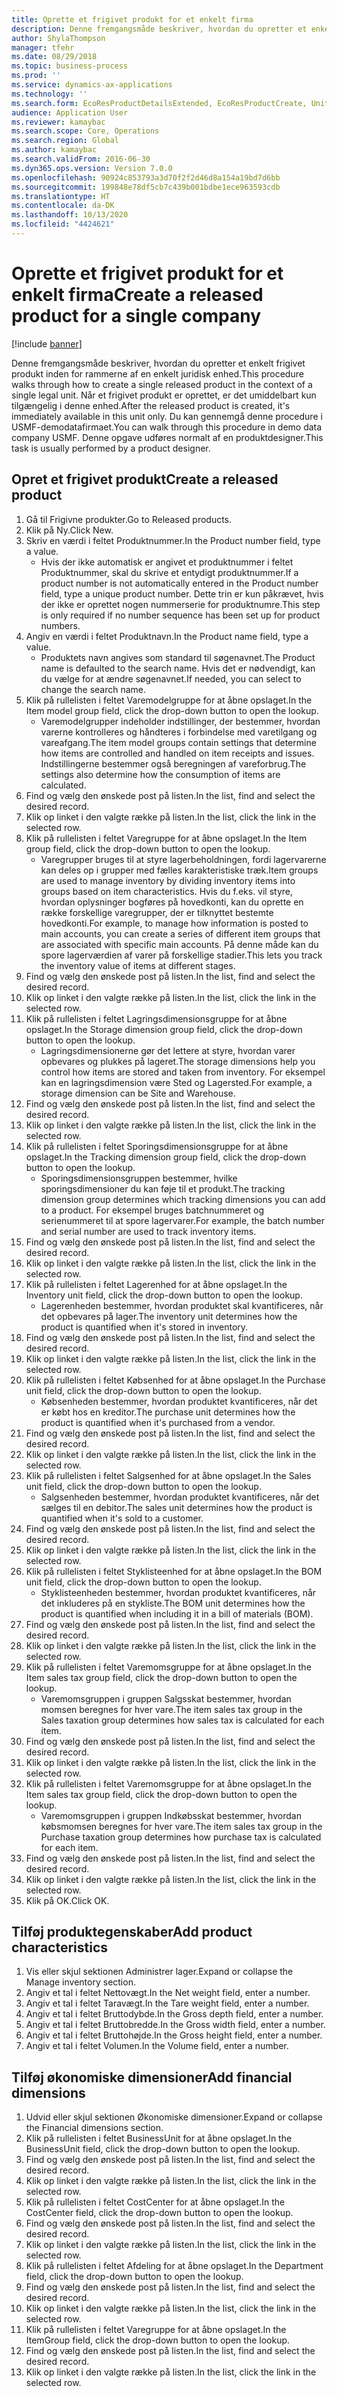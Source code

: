 ```yaml
---
title: Oprette et frigivet produkt for et enkelt firma
description: Denne fremgangsmåde beskriver, hvordan du opretter et enkelt frigivet produkt inden for rammerne af en enkelt juridisk enhed.
author: ShylaThompson
manager: tfehr
ms.date: 08/29/2018
ms.topic: business-process
ms.prod: ''
ms.service: dynamics-ax-applications
ms.technology: ''
ms.search.form: EcoResProductDetailsExtended, EcoResProductCreate, UnitOfMeasureLookup, DimensionLookup
audience: Application User
ms.reviewer: kamaybac
ms.search.scope: Core, Operations
ms.search.region: Global
ms.author: kamaybac
ms.search.validFrom: 2016-06-30
ms.dyn365.ops.version: Version 7.0.0
ms.openlocfilehash: 90924c853793a3d70f2f2d46d8a154a19bd7d6bb
ms.sourcegitcommit: 199848e78df5cb7c439b001bdbe1ece963593cdb
ms.translationtype: HT
ms.contentlocale: da-DK
ms.lasthandoff: 10/13/2020
ms.locfileid: "4424621"
---
```

# <a name="create-a-released-product-for-a-single-company"></a><span data-ttu-id="7d2b0-103">Oprette et frigivet produkt for et enkelt firma</span><span class="sxs-lookup"><span data-stu-id="7d2b0-103">Create a released product for a single company</span></span>

[!include [banner](../../includes/banner.md)]

<span data-ttu-id="7d2b0-104">Denne fremgangsmåde beskriver, hvordan du opretter et enkelt frigivet produkt inden for rammerne af en enkelt juridisk enhed.</span><span class="sxs-lookup"><span data-stu-id="7d2b0-104">This procedure walks through how to create a single released product in the context of a single legal unit.</span></span> <span data-ttu-id="7d2b0-105">Når et frigivet produkt er oprettet, er det umiddelbart kun tilgængelig i denne enhed.</span><span class="sxs-lookup"><span data-stu-id="7d2b0-105">After the released product is created,  it's immediately available in this unit only.</span></span> <span data-ttu-id="7d2b0-106">Du kan gennemgå denne procedure i USMF-demodatafirmaet.</span><span class="sxs-lookup"><span data-stu-id="7d2b0-106">You can walk through this procedure in demo data company USMF.</span></span> <span data-ttu-id="7d2b0-107">Denne opgave udføres normalt af en produktdesigner.</span><span class="sxs-lookup"><span data-stu-id="7d2b0-107">This task is usually performed by a product designer.</span></span>


## <a name="create-a-released-product"></a><span data-ttu-id="7d2b0-108">Opret et frigivet produkt</span><span class="sxs-lookup"><span data-stu-id="7d2b0-108">Create a released product</span></span>
1. <span data-ttu-id="7d2b0-109">Gå til Frigivne produkter.</span><span class="sxs-lookup"><span data-stu-id="7d2b0-109">Go to Released products.</span></span>
2. <span data-ttu-id="7d2b0-110">Klik på Ny.</span><span class="sxs-lookup"><span data-stu-id="7d2b0-110">Click New.</span></span>
3. <span data-ttu-id="7d2b0-111">Skriv en værdi i feltet Produktnummer.</span><span class="sxs-lookup"><span data-stu-id="7d2b0-111">In the Product number field, type a value.</span></span>
    * <span data-ttu-id="7d2b0-112">Hvis der ikke automatisk er angivet et produktnummer i feltet Produktnummer, skal du skrive et entydigt produktnummer.</span><span class="sxs-lookup"><span data-stu-id="7d2b0-112">If a product number is not automatically entered in the Product number field, type a unique product number.</span></span> <span data-ttu-id="7d2b0-113">Dette trin er kun påkrævet, hvis der ikke er oprettet nogen nummerserie for produktnumre.</span><span class="sxs-lookup"><span data-stu-id="7d2b0-113">This step is only  required if no number sequence has been set up for product numbers.</span></span>  
4. <span data-ttu-id="7d2b0-114">Angiv en værdi i feltet Produktnavn.</span><span class="sxs-lookup"><span data-stu-id="7d2b0-114">In the Product name field, type a value.</span></span>
    * <span data-ttu-id="7d2b0-115">Produktets navn angives som standard til søgenavnet.</span><span class="sxs-lookup"><span data-stu-id="7d2b0-115">The Product name is defaulted to the search name.</span></span> <span data-ttu-id="7d2b0-116">Hvis det er nødvendigt, kan du vælge for at ændre søgenavnet.</span><span class="sxs-lookup"><span data-stu-id="7d2b0-116">If needed, you can select to change the search name.</span></span>  
5. <span data-ttu-id="7d2b0-117">Klik på rullelisten i feltet Varemodelgruppe for at åbne opslaget.</span><span class="sxs-lookup"><span data-stu-id="7d2b0-117">In the Item model group field, click the drop-down button to open the lookup.</span></span>
    * <span data-ttu-id="7d2b0-118">Varemodelgrupper indeholder indstillinger, der bestemmer, hvordan varerne kontrolleres og håndteres i forbindelse med varetilgang og vareafgang.</span><span class="sxs-lookup"><span data-stu-id="7d2b0-118">The item model groups contain settings that determine how items are controlled and handled on item receipts and issues.</span></span> <span data-ttu-id="7d2b0-119">Indstillingerne bestemmer også beregningen af vareforbrug.</span><span class="sxs-lookup"><span data-stu-id="7d2b0-119">The settings also determine how the consumption of items are calculated.</span></span>  
6. <span data-ttu-id="7d2b0-120">Find og vælg den ønskede post på listen.</span><span class="sxs-lookup"><span data-stu-id="7d2b0-120">In the list, find and select the desired record.</span></span>
7. <span data-ttu-id="7d2b0-121">Klik op linket i den valgte række på listen.</span><span class="sxs-lookup"><span data-stu-id="7d2b0-121">In the list, click the link in the selected row.</span></span>
8. <span data-ttu-id="7d2b0-122">Klik på rullelisten i feltet Varegruppe for at åbne opslaget.</span><span class="sxs-lookup"><span data-stu-id="7d2b0-122">In the Item group field, click the drop-down button to open the lookup.</span></span>
    * <span data-ttu-id="7d2b0-123">Varegrupper bruges til at styre lagerbeholdningen, fordi lagervarerne kan deles op i grupper med fælles karakteristiske træk.</span><span class="sxs-lookup"><span data-stu-id="7d2b0-123">Item groups are used to manage inventory by dividing inventory items into groups based on item characteristics.</span></span> <span data-ttu-id="7d2b0-124">Hvis du f.eks. vil styre, hvordan oplysninger bogføres på hovedkonti, kan du oprette en række forskellige varegrupper, der er tilknyttet bestemte hovedkonti.</span><span class="sxs-lookup"><span data-stu-id="7d2b0-124">For example, to manage how information is posted to main accounts, you can create a series of different item groups that are associated with specific main accounts.</span></span> <span data-ttu-id="7d2b0-125">På denne måde kan du spore lagerværdien af varer på forskellige stadier.</span><span class="sxs-lookup"><span data-stu-id="7d2b0-125">This lets you track the inventory value of items at different stages.</span></span>  
9. <span data-ttu-id="7d2b0-126">Find og vælg den ønskede post på listen.</span><span class="sxs-lookup"><span data-stu-id="7d2b0-126">In the list, find and select the desired record.</span></span>
10. <span data-ttu-id="7d2b0-127">Klik op linket i den valgte række på listen.</span><span class="sxs-lookup"><span data-stu-id="7d2b0-127">In the list, click the link in the selected row.</span></span>
11. <span data-ttu-id="7d2b0-128">Klik på rullelisten i feltet Lagringsdimensionsgruppe for at åbne opslaget.</span><span class="sxs-lookup"><span data-stu-id="7d2b0-128">In the Storage dimension group field, click the drop-down button to open the lookup.</span></span>
    * <span data-ttu-id="7d2b0-129">Lagringsdimensionerne gør det lettere at styre, hvordan varer opbevares og plukkes på lageret.</span><span class="sxs-lookup"><span data-stu-id="7d2b0-129">The storage dimensions help you control how items are stored and taken from inventory.</span></span> <span data-ttu-id="7d2b0-130">For eksempel kan en lagringsdimension være Sted og Lagersted.</span><span class="sxs-lookup"><span data-stu-id="7d2b0-130">For example, a storage dimension can be Site and Warehouse.</span></span>  
12. <span data-ttu-id="7d2b0-131">Find og vælg den ønskede post på listen.</span><span class="sxs-lookup"><span data-stu-id="7d2b0-131">In the list, find and select the desired record.</span></span>
13. <span data-ttu-id="7d2b0-132">Klik op linket i den valgte række på listen.</span><span class="sxs-lookup"><span data-stu-id="7d2b0-132">In the list, click the link in the selected row.</span></span>
14. <span data-ttu-id="7d2b0-133">Klik på rullelisten i feltet Sporingsdimensionsgruppe for at åbne opslaget.</span><span class="sxs-lookup"><span data-stu-id="7d2b0-133">In the Tracking dimension group field, click the drop-down button to open the lookup.</span></span>
    * <span data-ttu-id="7d2b0-134">Sporingsdimensionsgruppen bestemmer, hvilke sporingsdimensioner du kan føje til et produkt.</span><span class="sxs-lookup"><span data-stu-id="7d2b0-134">The tracking dimension group determines which tracking dimensions you can add to a product.</span></span> <span data-ttu-id="7d2b0-135">For eksempel bruges batchnummeret og serienummeret til at spore lagervarer.</span><span class="sxs-lookup"><span data-stu-id="7d2b0-135">For example, the batch number and serial number are used to track inventory items.</span></span>  
15. <span data-ttu-id="7d2b0-136">Find og vælg den ønskede post på listen.</span><span class="sxs-lookup"><span data-stu-id="7d2b0-136">In the list, find and select the desired record.</span></span>
16. <span data-ttu-id="7d2b0-137">Klik op linket i den valgte række på listen.</span><span class="sxs-lookup"><span data-stu-id="7d2b0-137">In the list, click the link in the selected row.</span></span>
17. <span data-ttu-id="7d2b0-138">Klik på rullelisten i feltet Lagerenhed for at åbne opslaget.</span><span class="sxs-lookup"><span data-stu-id="7d2b0-138">In the Inventory unit field, click the drop-down button to open the lookup.</span></span>
    * <span data-ttu-id="7d2b0-139">Lagerenheden bestemmer, hvordan produktet skal kvantificeres, når det opbevares på lager.</span><span class="sxs-lookup"><span data-stu-id="7d2b0-139">The inventory unit determines how the product is quantified when it's stored in inventory.</span></span>  
18. <span data-ttu-id="7d2b0-140">Find og vælg den ønskede post på listen.</span><span class="sxs-lookup"><span data-stu-id="7d2b0-140">In the list, find and select the desired record.</span></span>
19. <span data-ttu-id="7d2b0-141">Klik op linket i den valgte række på listen.</span><span class="sxs-lookup"><span data-stu-id="7d2b0-141">In the list, click the link in the selected row.</span></span>
20. <span data-ttu-id="7d2b0-142">Klik på rullelisten i feltet Købsenhed for at åbne opslaget.</span><span class="sxs-lookup"><span data-stu-id="7d2b0-142">In the Purchase unit field, click the drop-down button to open the lookup.</span></span>
    * <span data-ttu-id="7d2b0-143">Købsenheden bestemmer, hvordan produktet kvantificeres, når det er købt hos en kreditor.</span><span class="sxs-lookup"><span data-stu-id="7d2b0-143">The purchase unit determines how the product is quantified when it's purchased from a vendor.</span></span>  
21. <span data-ttu-id="7d2b0-144">Find og vælg den ønskede post på listen.</span><span class="sxs-lookup"><span data-stu-id="7d2b0-144">In the list, find and select the desired record.</span></span>
22. <span data-ttu-id="7d2b0-145">Klik op linket i den valgte række på listen.</span><span class="sxs-lookup"><span data-stu-id="7d2b0-145">In the list, click the link in the selected row.</span></span>
23. <span data-ttu-id="7d2b0-146">Klik på rullelisten i feltet Salgsenhed for at åbne opslaget.</span><span class="sxs-lookup"><span data-stu-id="7d2b0-146">In the Sales unit field, click the drop-down button to open the lookup.</span></span>
    * <span data-ttu-id="7d2b0-147">Salgsenheden bestemmer, hvordan produktet kvantificeres, når det sælges til en debitor.</span><span class="sxs-lookup"><span data-stu-id="7d2b0-147">The sales unit determines how the product is quantified when it's sold to a customer.</span></span>  
24. <span data-ttu-id="7d2b0-148">Find og vælg den ønskede post på listen.</span><span class="sxs-lookup"><span data-stu-id="7d2b0-148">In the list, find and select the desired record.</span></span>
25. <span data-ttu-id="7d2b0-149">Klik op linket i den valgte række på listen.</span><span class="sxs-lookup"><span data-stu-id="7d2b0-149">In the list, click the link in the selected row.</span></span>
26. <span data-ttu-id="7d2b0-150">Klik på rullelisten i feltet Styklisteenhed for at åbne opslaget.</span><span class="sxs-lookup"><span data-stu-id="7d2b0-150">In the BOM unit field, click the drop-down button to open the lookup.</span></span>
    * <span data-ttu-id="7d2b0-151">Styklisteenheden bestemmer, hvordan produktet kvantificeres, når det inkluderes på en stykliste.</span><span class="sxs-lookup"><span data-stu-id="7d2b0-151">The BOM unit determines how the product is quantified when including it in a bill of materials (BOM).</span></span>  
27. <span data-ttu-id="7d2b0-152">Find og vælg den ønskede post på listen.</span><span class="sxs-lookup"><span data-stu-id="7d2b0-152">In the list, find and select the desired record.</span></span>
28. <span data-ttu-id="7d2b0-153">Klik op linket i den valgte række på listen.</span><span class="sxs-lookup"><span data-stu-id="7d2b0-153">In the list, click the link in the selected row.</span></span>
29. <span data-ttu-id="7d2b0-154">Klik på rullelisten i feltet Varemomsgruppe for at åbne opslaget.</span><span class="sxs-lookup"><span data-stu-id="7d2b0-154">In the Item sales tax group field, click the drop-down button to open the lookup.</span></span>
    * <span data-ttu-id="7d2b0-155">Varemomsgruppen i gruppen Salgsskat bestemmer, hvordan momsen beregnes for hver vare.</span><span class="sxs-lookup"><span data-stu-id="7d2b0-155">The item sales tax group in the Sales taxation group determines how sales tax is calculated for each item.</span></span>  
30. <span data-ttu-id="7d2b0-156">Find og vælg den ønskede post på listen.</span><span class="sxs-lookup"><span data-stu-id="7d2b0-156">In the list, find and select the desired record.</span></span>
31. <span data-ttu-id="7d2b0-157">Klik op linket i den valgte række på listen.</span><span class="sxs-lookup"><span data-stu-id="7d2b0-157">In the list, click the link in the selected row.</span></span>
32. <span data-ttu-id="7d2b0-158">Klik på rullelisten i feltet Varemomsgruppe for at åbne opslaget.</span><span class="sxs-lookup"><span data-stu-id="7d2b0-158">In the Item sales tax group field, click the drop-down button to open the lookup.</span></span>
    * <span data-ttu-id="7d2b0-159">Varemomsgruppen i gruppen Indkøbsskat bestemmer, hvordan købsmomsen beregnes for hver vare.</span><span class="sxs-lookup"><span data-stu-id="7d2b0-159">The item sales tax group in the Purchase taxation group determines how purchase tax is calculated for each item.</span></span>  
33. <span data-ttu-id="7d2b0-160">Find og vælg den ønskede post på listen.</span><span class="sxs-lookup"><span data-stu-id="7d2b0-160">In the list, find and select the desired record.</span></span>
34. <span data-ttu-id="7d2b0-161">Klik op linket i den valgte række på listen.</span><span class="sxs-lookup"><span data-stu-id="7d2b0-161">In the list, click the link in the selected row.</span></span>
35. <span data-ttu-id="7d2b0-162">Klik på OK.</span><span class="sxs-lookup"><span data-stu-id="7d2b0-162">Click OK.</span></span>

## <a name="add-product-characteristics"></a><span data-ttu-id="7d2b0-163">Tilføj produktegenskaber</span><span class="sxs-lookup"><span data-stu-id="7d2b0-163">Add product characteristics</span></span>
1. <span data-ttu-id="7d2b0-164">Vis eller skjul sektionen Administrer lager.</span><span class="sxs-lookup"><span data-stu-id="7d2b0-164">Expand or collapse the Manage inventory section.</span></span>
2. <span data-ttu-id="7d2b0-165">Angiv et tal i feltet Nettovægt.</span><span class="sxs-lookup"><span data-stu-id="7d2b0-165">In the Net weight field, enter a number.</span></span>
3. <span data-ttu-id="7d2b0-166">Angiv et tal i feltet Taravægt.</span><span class="sxs-lookup"><span data-stu-id="7d2b0-166">In the Tare weight field, enter a number.</span></span>
4. <span data-ttu-id="7d2b0-167">Angiv et tal i feltet Bruttodybde.</span><span class="sxs-lookup"><span data-stu-id="7d2b0-167">In the Gross depth field, enter a number.</span></span>
5. <span data-ttu-id="7d2b0-168">Angiv et tal i feltet Bruttobredde.</span><span class="sxs-lookup"><span data-stu-id="7d2b0-168">In the Gross width field, enter a number.</span></span>
6. <span data-ttu-id="7d2b0-169">Angiv et tal i feltet Bruttohøjde.</span><span class="sxs-lookup"><span data-stu-id="7d2b0-169">In the Gross height field, enter a number.</span></span>
7. <span data-ttu-id="7d2b0-170">Angiv et tal i feltet Volumen.</span><span class="sxs-lookup"><span data-stu-id="7d2b0-170">In the Volume field, enter a number.</span></span>

## <a name="add-financial-dimensions"></a><span data-ttu-id="7d2b0-171">Tilføj økonomiske dimensioner</span><span class="sxs-lookup"><span data-stu-id="7d2b0-171">Add financial dimensions</span></span>
1. <span data-ttu-id="7d2b0-172">Udvid eller skjul sektionen Økonomiske dimensioner.</span><span class="sxs-lookup"><span data-stu-id="7d2b0-172">Expand or collapse the Financial dimensions section.</span></span>
2. <span data-ttu-id="7d2b0-173">Klik på rullelisten i feltet BusinessUnit for at åbne opslaget.</span><span class="sxs-lookup"><span data-stu-id="7d2b0-173">In the BusinessUnit field, click the drop-down button to open the lookup.</span></span>
3. <span data-ttu-id="7d2b0-174">Find og vælg den ønskede post på listen.</span><span class="sxs-lookup"><span data-stu-id="7d2b0-174">In the list, find and select the desired record.</span></span>
4. <span data-ttu-id="7d2b0-175">Klik op linket i den valgte række på listen.</span><span class="sxs-lookup"><span data-stu-id="7d2b0-175">In the list, click the link in the selected row.</span></span>
5. <span data-ttu-id="7d2b0-176">Klik på rullelisten i feltet CostCenter for at åbne opslaget.</span><span class="sxs-lookup"><span data-stu-id="7d2b0-176">In the CostCenter field, click the drop-down button to open the lookup.</span></span>
6. <span data-ttu-id="7d2b0-177">Find og vælg den ønskede post på listen.</span><span class="sxs-lookup"><span data-stu-id="7d2b0-177">In the list, find and select the desired record.</span></span>
7. <span data-ttu-id="7d2b0-178">Klik op linket i den valgte række på listen.</span><span class="sxs-lookup"><span data-stu-id="7d2b0-178">In the list, click the link in the selected row.</span></span>
8. <span data-ttu-id="7d2b0-179">Klik på rullelisten i feltet Afdeling for at åbne opslaget.</span><span class="sxs-lookup"><span data-stu-id="7d2b0-179">In the Department field, click the drop-down button to open the lookup.</span></span>
9. <span data-ttu-id="7d2b0-180">Find og vælg den ønskede post på listen.</span><span class="sxs-lookup"><span data-stu-id="7d2b0-180">In the list, find and select the desired record.</span></span>
10. <span data-ttu-id="7d2b0-181">Klik op linket i den valgte række på listen.</span><span class="sxs-lookup"><span data-stu-id="7d2b0-181">In the list, click the link in the selected row.</span></span>
11. <span data-ttu-id="7d2b0-182">Klik på rullelisten i feltet Varegruppe for at åbne opslaget.</span><span class="sxs-lookup"><span data-stu-id="7d2b0-182">In the ItemGroup field, click the drop-down button to open the lookup.</span></span>
12. <span data-ttu-id="7d2b0-183">Find og vælg den ønskede post på listen.</span><span class="sxs-lookup"><span data-stu-id="7d2b0-183">In the list, find and select the desired record.</span></span>
13. <span data-ttu-id="7d2b0-184">Klik op linket i den valgte række på listen.</span><span class="sxs-lookup"><span data-stu-id="7d2b0-184">In the list, click the link in the selected row.</span></span>

